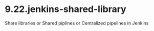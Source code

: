 # 9.22.jenkins-shared-library
Share libraries or Shared piplines or Centralized pipelines in Jenkins
